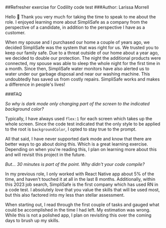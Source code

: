 ##Refresher exercise for Codility code test
###Author: Larissa Morrell

Hello 👋 Thank you very much for taking the time to speak to me about the role. I enjoyed learning more about SimpliSafe as a company from the perspective of a candidate, in addition to the perspective I have as a customer.

When my spouse and I purchased our home a couple of years ago, we decided SimpliSafe was the system that was right for us. We trusted you to keep our family safe. Due to a threat outside of our home about a year ago, we decided to double our protection. The night the additional products were connected, my spouse was able to sleep the whole night for the first time in a month. Since then, SimpliSafe water monitors have also alerted us to water under our garbage disposal and near our washing machine. This undoubtedly has saved us from costly repairs. SimpliSafe works and makes a difference in people's lives!

###FAQ

*So why is dark mode only changing part of the screen to the indicated background color?*

Typically, I have always used `flex:1` for each screen which takes up the whole screen. Since the code test indicated that the only style to be applied to the root is `backgroundColor`, I opted to stay true to the prompt.

All that said, I have never supported dark mode and know that there are better ways to go about doing this. Which is a great learning exercise. Depending on when you're reading this, I plan on learning more about this and will revisit this project in the future.



*But... 30 minutes is part of the point. Why didn't your code compile?*

In my previous role, I only worked with React Native app about 5% of the time, and haven't touched it at all in the last 8 months. Additionally, within this 2023 job search, SimpliSafe is the first company which has used RN in a code test. I absolutely *love* that you value the skills that will be used most, but this also factored into my less than stellar assessment. 

When starting out, I read through the first couple of tasks and gauged what could be accomplished in the time I had left. My estimation was wrong. While this is not a polished app, I plan on revisiting this over the coming days to brush up my skills.
